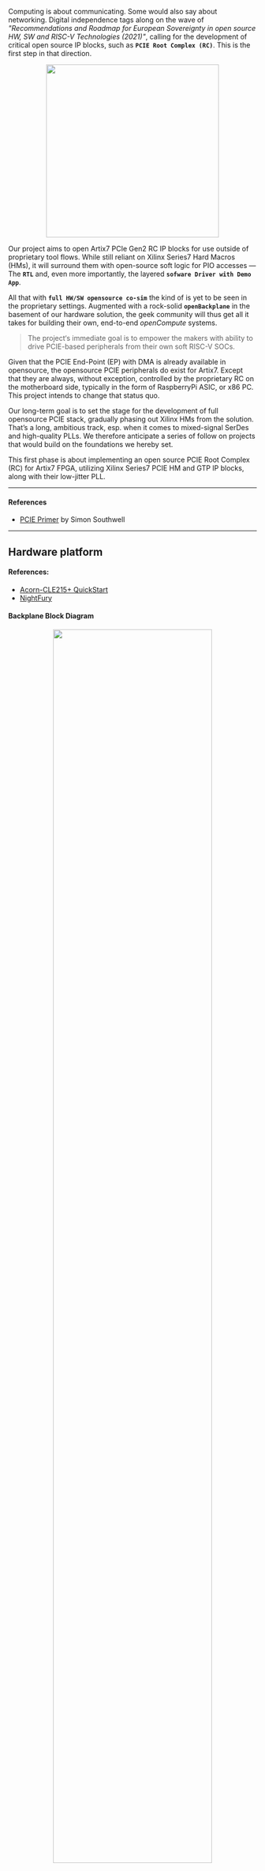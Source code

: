 Computing is about communicating. Some would also say about networking. Digital independence tags along on the wave of _"Recommendations and Roadmap for European Sovereignty in open source HW, SW and RISC-V Technologies (2021)"_, calling for the development of critical open source IP blocks, such as **`PCIE Root Complex (RC)`**. This is the first step in that direction.

<p align="center">
  <img width=350 src="0.doc/artwork/PCIE2-RootC.logo.png">
</p>

Our project aims to open Artix7 PCIe Gen2 RC IP blocks for use outside of proprietary tool flows. While still reliant on Xilinx Series7 Hard Macros (HMs), it will surround them with open-source soft logic for PIO accesses — The **`RTL`** and, even more importantly, the layered **`sofware Driver with Demo App`**. 

All that with **`full HW/SW opensource co-sim`** the kind of is yet to be seen in the proprietary settings. Augmented with a rock-solid **`openBackplane`** in the basement of our hardware solution, the geek community will thus get all it takes for building their own, end-to-end _openCompute_ systems.

> The project‘s immediate goal is to empower the makers with ability to drive PCIE-based peripherals from their own soft RISC-V SOCs.

Given that the PCIE End-Point (EP) with DMA is already available in opensource, the opensource PCIE peripherals do exist for Artix7. Except that they are always, without exception, controlled by the proprietary RC on the motherboard side, typically in the form of RaspberryPi ASIC, or x86 PC. This project intends to change that status quo.

Our long-term goal is to set the stage for the development of full opensource PCIE stack, gradually phasing out Xilinx HMs from the solution. That’s a long, ambitious track, esp. when it comes to mixed-signal SerDes and high-quality PLLs. We therefore anticipate a series of follow on projects that would build on the foundations we hereby set.

This first phase is about implementing an open source PCIE Root Complex (RC) for Artix7 FPGA, utilizing Xilinx Series7 PCIE HM and GTP IP blocks, along with their low-jitter PLL.

--------------------

#### References
- [PCIE Primer](https://drive.google.com/file/d/1CECftcznLwcKDADtjpHhW13-IBHTZVXx/view) by Simon Southwell

--------------------

## Hardware platform
#### References:
- [Acorn-CLE215+ QuickStart](https://github.com/SMB784/SQRL_quickstart)
- [NightFury](https://github.com/RHSResearchLLC/NiteFury-and-LiteFury/tree/master)

#### Backplane Block Diagram

<p align="center" width="100%">
    <img width="80%" src="0.doc/1/pcb/openPCIE-BlockDiagram.jpg">
</p>


--------------------

# Project Status

#### `PART 1. Mini PCIE Backplane PCB`

Almost all consumer PCIE installations have the RC chip soldered down on the motherboard, typically embodied in the CPU or "North Bridge" ASIC, where PCIE connectors are used solely for the EP cards. Similarly, all FPGA boards on the market are designed for EP applications. As such, they expect clock, reset and a few other signals from the infrastructure. It is only the professional and military-grade electronics that may have both RC and EP functions on add-on cards, with a backplane or mid-plane connecting them (see VPX chassis, or VITA 46.4).

This dev activity is about creating the minimal PCIE infrastructure necessary for using a plethora of ready-made FPGA EP cards as a Root Complex. This infrastructure takes the physical form of a mini backplane that provides the necessary PCIE context similarly to what a typical motherboard would give, but without a soldered-down RC chip that would be conflicting with our own FPGA RC node.

Such approach is less work and less risk than to design our own PCIE motherboard, with a large FPGA on it. But, it is also a task that we did not appreciate from the get-go. In a bit of a surprise, half-way through planning, we've realized that a suitable, ready-made backplane was not available on the market. This initial disappointment then turned into excitement knowing that this new outcome would make the project even more attractive / more valuable for the community... esp. when **[Envox.eu](https://www.envox.eu)** has agreed to step in and help. They will take on the PCIE backplane PCB development activity.

 - [x] Create requirements document.
 - [x] Select components. Schematic and PCB layout design.
 - [ ] Review and iterate design to ensure robust operation at 5GHz, possibly using openEMS for simulation of high-speed traces.
 - [ ] Manufacture prototype. Debug and bringup, using AMD-proprietary on-chip IBERT IP core to assess Signal Integrity.
 - [ ] Produce second batch that includes all improvements. Distribute it, and release design files with full documentation.

#### `PART 2. Project setup and preparatory activities`
 - [x] Procure FPGA development boards and PCIE accessories.
 - [ ] Put together a prototype system. Bring it up using proprietary RTL IP, proprietary SW Driver, TestApp and Vivado toolchain.
 
#### `PART 3. Initial HW/SW implementation`
 - [ ] HW development of opensource RTL that mimics the functionality of PCIE RC proprietary solution.
 - [ ] SW development of opensource driver for the PCIE RC HW function. This may, or may not be done within Linux framework. 
 - [ ] Design SOC based on RISC-V CPU with PCIE RC as its main peripheral.

#### `PART 4. HW/SW co-simulation using full PCIE EP model`

This dev activity is significantly beefed up compared to our original plan, which was to use a much simpler PCIE EP BFM, and non-SOC sim framework. While that would have reduced the time and effort spent on the sim, prompted by NLnet astute questions, we're happy to announce that **[wyvernSemi](https://github.com/wyvernSemi/pcievhost)** is now also onboard!

Their VProc can be used not only to faithfully model the RISC-V CPU and SW interactions with HW, but it also comes with an implementation of the PCIE RC model. The plan is to first convert it to the comprehensive PCIE EP model, then pair it up in sim with our RC RTL design. Moreover, the existence of both RC and EP models paves the way for future plug-and-play, pick-and-choose opensource sims of the entire PCIE subsystem.

With the full end-to-end simulation thus in place, we hope that the need for hardware debugging, using ChipScope, expensive test equipment and PCIE protocol analyzers would be alleviated.

 - [x] Conversion of existing PCIE RC model to EP model.
 - [ ] Testbench development and build up. Execution and debug of sim testcases.
 - [ ] Documentation of EP model, TB and sim environment, with objectives to make it all simple enough to pickup, adapt and deploy in other projects.
 
#### `PART 5. Integration, testing and iterative design refinements`
 - [ ] One-by-one replace proprietary design elements from PART2.b with our opensource versions (except for Vivado and TestApp). Test it along the way, fixing problems as they occur.
 
#### `PART 6. Prepare Demo and port it to openXC7`

 - [ ] Develop our opensource PIO TestApp software and representative Demo.
 - [ ] Build design with _openXC7_, reporting issues and working with developers to fix them, possibly also trying _ScalePNR_ flow.

Given that PCIE is an advanced, high-speed design, and our accute awareness of _nextpnr-xilinx_ and openXC7 shortcomings, we expect to run into showstoppers on the timing closure front. We therefore hope that the upcoming _ScalePNR_ flow will be ready for heavy-duty testing within this project.

--------------------

# Backplane PCB Design
- WIP

--------------------

# HW Architecture

#### References:
- [Basic PCIE EP for LiteFury](https://github.com/hdlguy/litefury_pcie)
- [Regymm PCIE](https://github.com/regymm/pcie_7x)
- [LiteX PCIE EP](https://github.com/enjoy-digital/litepcie)
- [PCIE EP DMA - Wupper](https://gitlab.nikhef.nl/franss/wupper)
- [Xilinx UG477 - 7Series Integrated Block PCIe](https://docs.xilinx.com/v/u/en-US/ug477_7Series_IntBlock_PCIe)
- [XIlinx DS821 - 7series_PCIE Datasheet](https://docs.xilinx.com/v/u/en-US/ds821_7series_pcie)
- [Xapp1052 - BusMaster DMA for EP](https://docs.xilinx.com/v/u/en-US/xapp1052)

  
--------------------

# TB/Sim Architecture

The *openpcie2-rc* top level test bench is based around the [*pcievhost*](https://github.com/wyvernSemi/pcievhost) PCIe 2.0 verification co-simulation IP in order to drive the DUT's PCIe link. This is a C model for generating PCIe traffic data connected to the logic simulation using the [*VProc*](https://github.com/wyvernSemi/vproc) virtual processor  co-simulation element. _VProc_ allows a user program to be compiled natively on the host machine and 'run' on an instantiated HDL component in a logic simulation and has a generic memory mapped master bus for generating read an write transactions. A Bus Functional Model (BFM) wrapper encapsulates a _VProc_ component and effectively memory maps the PCIe ports into the address space, allowing software to drive and read these ports and interface with the PCIe C model. Although originally designed as a root complex model, the _pcievhost_ components has <ins>some</ins> endpoint features, enabled with a parameter.

The diagram below is a *draft* block diagram of the proposed top level test bench.

<p align=center>
<img width=600 src="5.sim/images/openpcierc_tb_draft.png">
</p>

The DUT PCIe link is connected to the _pcievhost_, configured as an endpoint, running some user code to do link training and any transaction generation required, though it will automatically respond to transactions requiring a completion. A pair of _PcieDispLink_ HDL components (supplied as part of _pcievhost_) are optionally connected to the up and down links that can display the traffic on the PCIe link. It also does _some_ on-the-fly compliance testing. To drive the DUT's memory mapped slave bus, a _VProc_ component is used with a BFM wrapper for the specific bus protocol used for the device. A user program can then be run on the virtal processor to access the device's registers etc.

The software to run on the virtual processor is proposed to be a means to connect to an external QEMU process via a TCP/IP socket with a (TBD) protocol to instigate read and write transactions and return data (where applicable). It is envisaged that the client software is driven via the DUT's device driver to communicate with server software on _VProc_. This is currently TBD.

More details of the test bench, the _pcievhost_ component and its usage can be found in the [5.sim/README.md](5.sim/README.md) file.
  

#### References
- [pcieVHost](https://github.com/wyvernSemi/pcievhost/blob/master/doc/pcieVHost.pdf)

--------------------

# SW Architecture
- WIP

--------------------

# Debug, Bringup, Testing

#### References
- [PCIE Utils](https://mj.ucw.cz/sw/pciutils)
- [Debug PCIE issues using 'lspci' and 'setpci'](https://adaptivesupport.amd.com/s/article/1148199?language=en_US)
- Using [bysybox (devmem)](0.doc/using-busybox-devmem-for-reg-access.txt) for register access 


--------------------

# PCIE Protocol Analyzer

#### References
- [PCIE Sniffing](https://ctf.re/pcie/experiment/linux/keysight/protocol-analyzer/2024/03/26/pcie-experiment-1)
- [Stark 75T Card](https://www.ebay.com/itm/396313189094?var=664969332633)
- [ngpscope](http://www.ngscopeclient.org/protocol-analysis)
- [PCI Leech](https://github.com/ufrisk/pcileech)
- [PCI Leech/ZDMA](https://github.com/ufrisk/pcileech-fpga/tree/master/ZDMA)
- [LiteX PCIE Screamer](https://github.com/enjoy-digital/pcie_screamer)
- [LiteX PCIE Analyzer](https://github.com/enjoy-digital/pcie_analyzer)
- [Wireshark PCIe Dissector](https://github.com/antmicro/wireshark-pcie-dissector)
- [PCIe Tool Hunt](https://scolton.blogspot.com/2023/05/pcie-deep-dive-part-1-tool-hunt.html)
- [PCIe network simulator](https://github.com/antmicro/warp-pipe)
- [An interesting PCIE tidbit: Peer-to-Peer communicaton](https://xilinx.github.io/XRT/master/html/p2p.html). Also see [this](https://xillybus.com/tutorials/pci-express-tlp-pcie-primer-tutorial-guide-1)
- [NetTLP - An invasive method for intercepting PCIE TLPs](https://haeena.dev/nettlp)


--------------------

### Acknowledgements
We are grateful to **NLnet Foundation** for their sponsorship of this development activity.

<p align="center">
   <img src="https://github.com/chili-chips-ba/openeye/assets/67533663/18e7db5c-8c52-406b-a58e-8860caa327c2">
   <img width="115" alt="NGI-Entrust-Logo" src="https://github.com/chili-chips-ba/openeye-CamSI/assets/67533663/013684f5-d530-42ab-807d-b4afd34c1522">
</p>

The **wyvernSemi**'s wisdom and contribution made a great deal of difference -- Thank you, we are honored to have you on the project.

<p align="center">
 <img width="115" alt="wyvernSemi-Logo" src="https://github.com/user-attachments/assets/94858fce-081a-43b4-a593-d7d79ef38e13">
</p>

The **Envox**, our next-door buddy, is responsible for the birth of our backplane, which we like to call BB (not to be mistaked for their gorgeous blue beauty [BB3](https://www.envox.eu/eez-bb3) 🙂)

<p align="center">
  <img width=250 src="0.doc/artwork/EEZ-web-logo.png">
</p>

### Public posts:
- [2025-04-03](https://www.linkedin.com/feed/update/urn:li:activity:7313386031125303296?commentUrn=urn%3Ali%3Acomment%3A%28activity%3A7313386031125303296%2C7313594045216223236%29&dashCommentUrn=urn%3Ali%3Afsd_comment%3A%287313594045216223236%2Curn%3Ali%3Aactivity%3A7313386031125303296%29)

--------------------
#### End of Document

